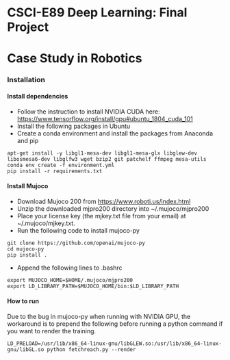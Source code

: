 # CSCI-E89 Deep Learning: Final Project
# Case Study in Robotics

### Installation


#### Install dependencies 

- Follow the instruction to install NVIDIA CUDA here: https://www.tensorflow.org/install/gpu#ubuntu_1804_cuda_101
- Install the following packages in Ubuntu
- Create a conda environment and install the packages from Anaconda and pip
```
apt-get install -y libgl1-mesa-dev libgl1-mesa-glx libglew-dev libosmesa6-dev libglfw3 wget bzip2 git patchelf ffmpeg mesa-utils
conda env create -f environment.yml
pip install -r requirements.txt
```

#### Install Mujoco
- Download Mujoco 200 from https://www.roboti.us/index.html 
- Unzip the downloaded mjpro200 directory into ~/.mujoco/mjpro200 
- Place your license key (the mjkey.txt file from your email) at ~/.mujoco/mjkey.txt.
- Run the following code to install mujoco-py
```
git clone https://github.com/openai/mujoco-py
cd mujoco-py
pip install .
```
- Append the following lines to .bashrc 
```
export MUJOCO_HOME=$HOME/.mujoco/mjpro200
export LD_LIBRARY_PATH=$MUJOCO_HOME/bin:$LD_LIBRARY_PATH
```

#### How to run
Due to the bug in mujoco-py when running with NVIDIA GPU, the workaround is to prepend the following before running a python command if you want to render the training.
```
LD_PRELOAD=/usr/lib/x86_64-linux-gnu/libGLEW.so:/usr/lib/x86_64-linux-gnu/libGL.so python fetchreach.py --render
```
